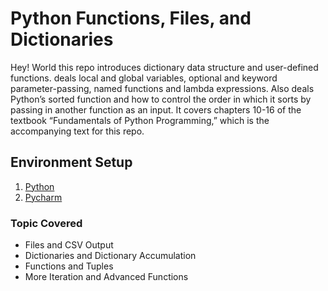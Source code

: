 # Python Functions, Files, and Dictionaries
Hey! World this repo introduces dictionary data structure and user-defined functions. deals local and global variables, optional and keyword parameter-passing, named functions
and lambda expressions. Also deals Python’s sorted function and how to control the order in which it sorts by passing in another function as an input. It covers chapters 10-16 
of the textbook “Fundamentals of Python Programming,” which is the accompanying text for this repo.

## Environment Setup
1. [Python](https://www.python.org/downloads/)
2. [Pycharm](https://www.jetbrains.com/pycharm/download/#section=windows)


### Topic Covered
- Files and CSV Output
- Dictionaries and Dictionary Accumulation
- Functions and Tuples
- More Iteration and Advanced Functions
